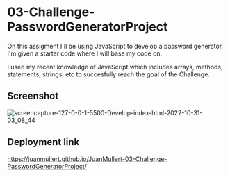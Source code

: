 # 03-Challenge-PasswordGeneratorProject

On this assigment I'll be using JavaScript to develop a password generator. I'm given a 
starter code where I will base my code on. 

I used my recent knowledge of JavaScript which includes arrays, methods, statements, strings, etc
to succesfully reach the goal of the Challenge.

## Screenshot

![screencapture-127-0-0-1-5500-Develop-index-html-2022-10-31-03_08_44](https://user-images.githubusercontent.com/114509238/199088193-52ee711d-5ae9-400b-824a-a41722e45ec1.png)

## Deployment link

https://juanmullert.github.io/JuanMullert-03-Challenge-PasswordGeneratorProject/
